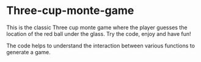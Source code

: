 # Three-cup-monte-game

This is the classic Three cup monte game where the player guesses the location of the red ball under the glass. Try the code, enjoy and have fun!

The code helps to understand the interaction between various functions to generate a game. 
